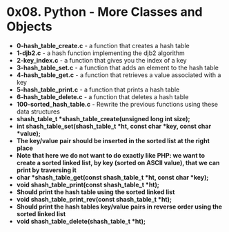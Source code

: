 <h1>0x08. Python - More Classes and Objects</h1>
<ul>
<li><b>0-hash_table_create.c</b> - a function that creates a hash table</li>
<li><b>1-djb2.c</b> - a hash function implementing the djb2 algorithm</li>
<li><b>2-key_index.c</b> - a function that gives you the index of a key</li>
<li><b>3-hash_table_set.c</b> - a function that adds an element to the hash table</li>
<li><b>4-hash_table_get.c</b> - a function that retrieves a value associated with a key</li>
<li><b>5-hash_table_print.c</b> - a function that prints a hash table</li>
<li><b>6-hash_table_delete.c</b> - a function that deletes a hash table</li>
<li><b>100-sorted_hash_table.c</b> - Rewrite the previous functions using these data structures</li>
<li><b>shash_table_t *shash_table_create(unsigned long int size);</b></li>
<li><b>int shash_table_set(shash_table_t *ht, const char *key, const char *value);</b></li>
<li><b>The key/value pair should be inserted in the sorted list at the right place</li>
<li><b>Note that here we do not want to do exactly like PHP: we want to create a sorted linked list, by key (sorted on ASCII value), that we can print by traversing it</li>
<li><b>char *shash_table_get(const shash_table_t *ht, const char *key);</b></li>
<li><b>void shash_table_print(const shash_table_t *ht);</b></li>
<li><b>Should print the hash table using the sorted linked list</li>
<li><b>void shash_table_print_rev(const shash_table_t *ht);</b></li>
<li><b>Should print the hash tables key/value pairs in reverse order using the sorted linked list</li>
<li><b>void shash_table_delete(shash_table_t *ht);</b></li>
</li>
</ul>

